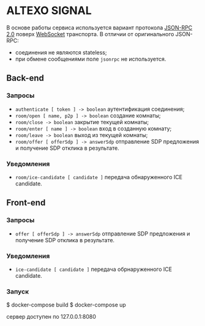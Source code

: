 # ALTEXO SIGNAL #

В основе работы сервиса используется вариант протокола [JSON-RPC 2.0](http://www.jsonrpc.org/specification) поверх [WebSocket](https://developer.mozilla.org/en-US/docs/Web/API/WebSocket) транспорта. В отличии от оригинального JSON-RPC:

* соединения не являются stateless;
* при обмене сообщениями поле `jsonrpc` не используется.

## Back-end ##

### Запросы ###

* `authenticate [ token ] -> boolean` аутентификация соединения;
* `room/open [ name, p2p ] -> boolean` создание комнаты;
* `room/close -> boolean` закрытие текущей комнаты;
* `room/enter [ name ] -> boolean` вход в созданную комнату;
* `room/leave -> boolean` выход из текущей комнаты;
* `room/offer [ offerSdp ] -> answerSdp` отправление SDP предложения и получение SDP отклика в результате.

### Уведомления ###

* `room/ice-candidate [ candidate ]` передача обнаруженного ICE candidate.

## Front-end ##

### Запросы ###

* `offer [ offerSdp ] -> answerSdp` отправление SDP предложения и получение SDP отклика в результате.

### Уведомления ###

* `ice-candidate [ candidate ]` передача обрнаруженного ICE candidate.

### Запуск ###
$ docker-compose build
$ docker-compose up

сервер доступен по 127.0.0.1:8080